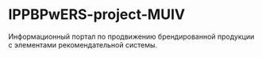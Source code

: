 # IPPBPwERS-project-MUIV
Информационный портал по продвижению брендированной продукции с элементами рекомендательной системы.
